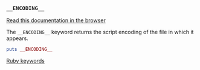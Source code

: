 ### `__ENCODING__`

[Read this documentation in the browser](https://github.com/Shopify/ruby-lsp/blob/main/static_docs/descriptions/__ENCODING__.md)

The `__ENCODING__` keyword returns the script encoding of the file in which it appears.

```ruby
puts __ENCODING__
```

[Ruby keywords](https://docs.ruby-lang.org/en/3.3/keywords_rdoc.html)
